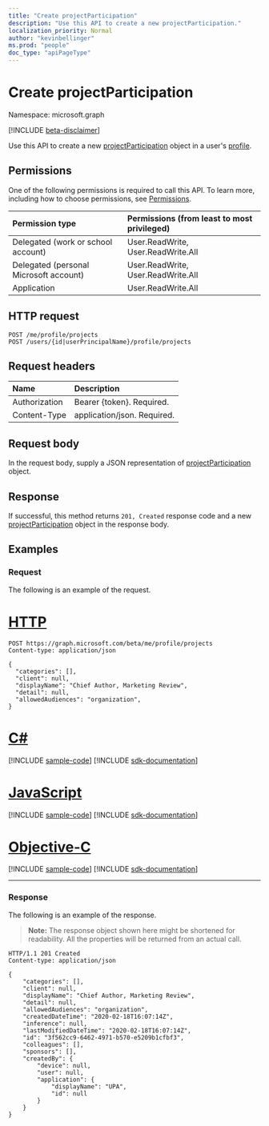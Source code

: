 ```yaml
---
title: "Create projectParticipation"
description: "Use this API to create a new projectParticipation."
localization_priority: Normal
author: "kevinbellinger"
ms.prod: "people"
doc_type: "apiPageType"
---
```


# Create projectParticipation

Namespace: microsoft.graph

[!INCLUDE [beta-disclaimer](../../includes/beta-disclaimer.md)]

Use this API to create a new [projectParticipation](../resources/projectParticipation.md) object in a user's [profile](../resources/profile.md).

## Permissions

One of the following permissions is required to call this API. To learn more, including how to choose permissions, see [Permissions](/graph/permissions-reference).

| Permission type                        | Permissions (from least to most privileged) |
|:---------------------------------------|:--------------------------------------------|
| Delegated (work or school account)     | User.ReadWrite, User.ReadWrite.All          |
| Delegated (personal Microsoft account) | User.ReadWrite, User.ReadWrite.All          |
| Application                            | User.ReadWrite.All                          |

## HTTP request

<!-- { "blockType": "ignored" } -->

```http
POST /me/profile/projects
POST /users/{id|userPrincipalName}/profile/projects
```

## Request headers

| Name           |Description                  |
|:---------------|:----------                  |
| Authorization  | Bearer {token}. Required.   |
| Content-Type   | application/json. Required. |

## Request body

In the request body, supply a JSON representation of [projectParticipation](../resources/projectparticipation.md) object.

## Response

If successful, this method returns `201, Created` response code and a new [projectParticipation](../resources/projectparticipation.md) object in the response body.

## Examples

### Request

The following is an example of the request.

# [HTTP](#tab/http)
<!-- {
  "blockType": "request",
  "name": "create_projectparticipation_from_profile"
}-->

```http
POST https://graph.microsoft.com/beta/me/profile/projects
Content-type: application/json

{
  "categories": [],
  "client": null,
  "displayName": "Chief Author, Marketing Review",
  "detail": null,
  "allowedAudiences": "organization",
}
```
# [C#](#tab/csharp)
[!INCLUDE [sample-code](../includes/snippets/csharp/create-projectparticipation-from-profile-csharp-snippets.md)]
[!INCLUDE [sdk-documentation](../includes/snippets/snippets-sdk-documentation-link.md)]

# [JavaScript](#tab/javascript)
[!INCLUDE [sample-code](../includes/snippets/javascript/create-projectparticipation-from-profile-javascript-snippets.md)]
[!INCLUDE [sdk-documentation](../includes/snippets/snippets-sdk-documentation-link.md)]

# [Objective-C](#tab/objc)
[!INCLUDE [sample-code](../includes/snippets/objc/create-projectparticipation-from-profile-objc-snippets.md)]
[!INCLUDE [sdk-documentation](../includes/snippets/snippets-sdk-documentation-link.md)]

---


### Response

The following is an example of the response.

> **Note:** The response object shown here might be shortened for readability. All the properties will be returned from an actual call.

<!-- {
  "blockType": "response",
  "truncated": true,
  "@odata.type": "microsoft.graph.projectParticipation"
} -->

```http
HTTP/1.1 201 Created
Content-type: application/json

{
    "categories": [],
    "client": null,
    "displayName": "Chief Author, Marketing Review",
    "detail": null,
    "allowedAudiences": "organization",
    "createdDateTime": "2020-02-18T16:07:14Z",
    "inference": null,
    "lastModifiedDateTime": "2020-02-18T16:07:14Z",
    "id": "3f562cc9-6462-4971-b570-e5209b1cfbf3",
    "colleagues": [],
    "sponsors": [],
    "createdBy": {
        "device": null,
        "user": null,
        "application": {
            "displayName": "UPA",
            "id": null
        }
    }
}
```

<!-- uuid: 16cd6b66-4b1a-43a1-adaf-3a886856ed98
2019-02-04 14:57:30 UTC -->
<!-- {
  "type": "#page.annotation",
  "description": "Create projectParticipation",
  "keywords": "",
  "section": "documentation",
  "tocPath": ""
}-->
